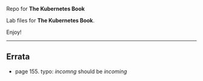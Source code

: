 Repo for **The Kubernetes Book**

Lab files for **The Kubernetes Book**.

Enjoy!

---
## Errata

- page 155. typo: _incomng_ should be _incoming_
